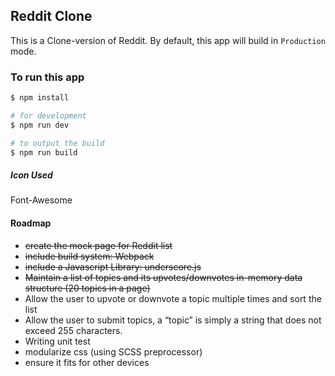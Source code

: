 ## Reddit Clone
This is a Clone-version of Reddit. By default, this app will build in `Production` mode.

### To run this app
```bash
$ npm install

# for development
$ npm run dev

# to output the build
$ npm run build
```

##### Icon Used
Font-Awesome

#### Roadmap
- ~~create the mock page for Reddit list~~
- ~~include build system: Webpack~~
- ~~include a Javascript Library: underscore.js~~
- ~~Maintain a list of topics and its upvotes/downvotes in-memory data structure (20 topics in a page)~~
- Allow the user to upvote or downvote a topic multiple times and sort the list
- Allow the user to submit topics, a “topic” is simply a string that does not exceed 255 characters.
- Writing unit test
- modularize css (using SCSS preprocessor)
- ensure it fits for other devices
